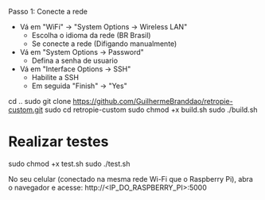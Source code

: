 

Passo 1: Conecte a rede
- Vá em "WiFi" -> "System Options -> Wireless LAN"
	- Escolha o idioma da rede (BR Brasil)
	- Se conecte a rede (Difigando manualmente)
- Vá em "System Options -> Password"
	- Defina a senha de usuario
- Vá em "Interface Options -> SSH"
	- Habilite a SSH 
    - Em seguida "Finish" -> "Yes"




cd ..
sudo git clone https://github.com/GuilhermeBranddao/retropie-custom.git
sudo cd retropie-custom
sudo chmod +x build.sh
sudo ./build.sh

# Realizar testes
sudo chmod +x test.sh
sudo ./test.sh

No seu celular (conectado na mesma rede Wi-Fi que o Raspberry Pi), abra o navegador e acesse: http://<IP_DO_RASPBERRY_PI>:5000



